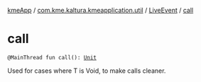 [kmeApp](../../index.md) / [com.kme.kaltura.kmeapplication.util](../index.md) / [LiveEvent](index.md) / [call](./call.md)

# call

`@MainThread fun call(): `[`Unit`](https://kotlinlang.org/api/latest/jvm/stdlib/kotlin/-unit/index.html)

Used for cases where T is Void, to make calls cleaner.

